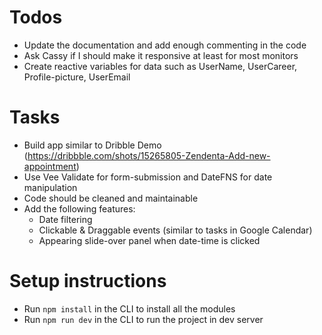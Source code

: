 # Todos
- Update the documentation and add enough commenting in the code
- Ask Cassy if I should make it responsive at least for most monitors
- Create reactive variables for data such as UserName, UserCareer, Profile-picture, UserEmail

# Tasks
- Build app similar to Dribble Demo (https://dribbble.com/shots/15265805-Zendenta-Add-new-appointment)
- Use Vee Validate for form-submission and DateFNS for date manipulation
- Code should be cleaned and maintainable
- Add the following features:
   - Date filtering
   - Clickable & Draggable events (similar to tasks in Google Calendar)
   - Appearing slide-over panel when date-time is clicked

# Setup instructions
- Run <code>npm install</code> in the CLI to install all the modules
- Run <code>npm run dev</code> in the CLI to run the project in dev server